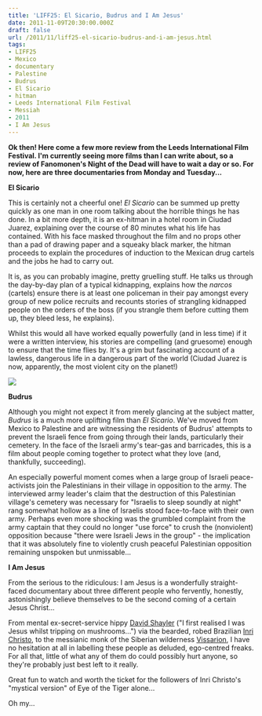 ```yaml
---
title: 'LIFF25: El Sicario, Budrus and I Am Jesus'
date: 2011-11-09T20:30:00.000Z
draft: false
url: /2011/11/liff25-el-sicario-budrus-and-i-am-jesus.html
tags: 
- LIFF25
- Mexico
- documentary
- Palestine
- Budrus
- El Sicario
- hitman
- Leeds International Film Festival
- Messiah
- 2011
- I Am Jesus
---
```


**Ok then! Here come a few more review from the Leeds International Film Festival. I'm currently seeing more films than I can write about, so a review of Fanomonen's Night of the Dead will have to wait a day or so. For now, here are three documentaries from Monday and Tuesday...**  
  

  
**El Sicario**

This is certainly not a cheerful one! _El Sicario_ can be summed up pretty quickly as one man in one room talking about the horrible things he has done. In a bit more depth, it is an ex-hitman in a hotel room in Ciudad Juarez, explaining over the course of 80 minutes what his life has contained. With his face masked throughout the film and no props other than a pad of drawing paper and a squeaky black marker, the hitman proceeds to explain the procedures of induction to the Mexican drug cartels and the jobs he had to carry out.

  

It is, as you can probably imagine, pretty gruelling stuff. He talks us through the day-by-day plan of a typical kidnapping, explains how the _narcos_ (cartels) ensure there is at least one policeman in their pay amongst every group of new police recruits and recounts stories of strangling kidnapped people on the orders of the boss (if you strangle them before cutting them up, they bleed less, he explains).

  

Whilst this would all have worked equally powerfully (and in less time) if it were a written interview, his stories are compelling (and gruesome) enough to ensure that the time flies by. It's a grim but fascinating account of a lawless, dangerous life in a dangerous part of the world (Ciudad Juarez is now, apparently, the most violent city on the planet!)

  

[![](https://blogger.googleusercontent.com/img/b/R29vZ2xl/AVvXsEgpmfepRlnEbR2f-8uj76Avulh3HOyS_zVXdXrRWetjaoj-esk8AQ40I-JMMurEVHFULGkTBCszsYjsCJE5G7y3VGjYOwnd4PQPNAuIcPut7fSAN62QOsrvw7q8Aob9SZBSWQgYxM-oTik/s640/4477.budrus%25252520poster.jpg)](https://picasaweb.google.com/lh/photo/VscxcbENrGXhLf0vyfsxcu54nN1RycrV_oQh2IHYfkI?feat=embedwebsite)

  

**Budrus**

Although you might not expect it from merely glancing at the subject matter, _Budrus_ is a much more uplifting film than _El Sicario_. We've moved from Mexico to Palestine and are witnessing the residents of Budrus' attempts to prevent the Israeli fence from going through their lands, particularly their cemetery. In the face of the Israeli army's tear-gas and barricades, this is a film about people coming together to protect what they love (and, thankfully, succeeding). 

  

An especially powerful moment comes when a large group of Israeli peace-activists join the Palestinians in their village in opposition to the army. The interviewed army leader's claim that the destruction of this Palestinian village's cemetery was necessary for "Israelis to sleep soundly at night" rang somewhat hollow as a line of Israelis stood face-to-face with their own army. Perhaps even more shocking was the grumbled complaint from the army captain that they could no longer "use force" to crush the (nonviolent) opposition because "there were Israeli Jews in the group" - the implication that it was absolutely fine to violently crush peaceful Palestinian opposition remaining unspoken but unmissable...

  

**I Am Jesus**

From the serious to the ridiculous: I am Jesus is a wonderfully straight-faced documentary about three different people who fervently, honestly, astonishingly believe themselves to be the second coming of a certain Jesus Christ... 

  

From mental ex-secret-service hippy [David Shayler](http://en.wikipedia.org/wiki/David_Shayler#Claims_of_divinity) ("I first realised I was Jesus whilst tripping on mushrooms...") via the bearded, robed Brazilian [Inri Christo](http://en.wikipedia.org/wiki/Inri_Cristo), to the messianic monk of the Siberian wilderness [Vissarion](http://en.wikipedia.org/wiki/Vissarion), I have no hesitation at all in labelling these people as deluded, ego-centred freaks. For all that, little of what any of them do could possibly hurt anyone, so they're probably just best left to it really.

  

Great fun to watch and worth the ticket for the followers of Inri Christo's "mystical version" of Eye of the Tiger alone... 

  

Oh my...
